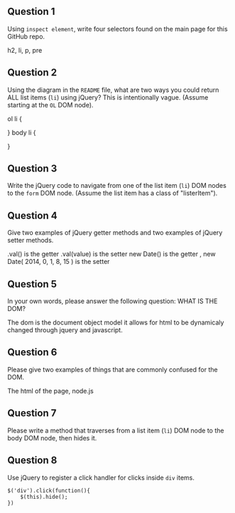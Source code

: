## Question 1

Using `inspect element`, write four selectors found on the main page for this
GitHub repo.

<!-- your answer starts here -->
h2, li, p, pre
<!-- your answer ends here -->

## Question 2

Using the diagram in the `README` file, what are two ways you could return ALL
list items (`li`) using jQuery? This is intentionally vague. (Assume starting
at the `OL` DOM node).

<!-- your answer starts here -->
ol li {

}
body li {

}
<!-- your answer ends here -->

## Question 3

Write the jQuery code to navigate from one of the list item (`li`) DOM nodes to
the `form` DOM node. (Assume the list item has a class of "listerItem").

<!-- your answer starts here -
<!-- your answer ends here -->

## Question 4

Give two examples of jQuery getter methods and two examples of jQuery setter
methods.

<!-- your answer starts here -->
.val() is the getter .val(value) is the setter
new Date() is the getter , new Date( 2014, 0, 1, 8, 15 ) is the setter
<!-- your answer ends here -->

## Question 5

In your own words, please answer the following question: WHAT IS THE DOM?

<!-- your answer starts here -->
The dom is the document object model it allows for html to be dynamicaly changed through jquery and javascript.
<!-- your answer ends here -->

## Question 6

Please give two examples of things that are commonly confused for the DOM.

<!-- your answer starts here -->
The html of the page, node.js
<!-- your answer ends here -->

## Question 7

Please write a method that traverses from a list item (`li`) DOM node to the
body DOM node, then hides it.

<!-- your answer starts here -->

<!-- your answer ends here -->

## Question 8

Use jQuery to register a click handler for clicks inside `div` items.

<!-- your answer starts here -->

    $('div').click(function(){
        $(this).hide();
    })

<!-- your answer ends here -->
